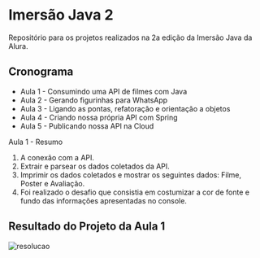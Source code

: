 # **Imersão Java 2**

Repositório para os projetos realizados na 2a edição da Imersão Java da Alura.

## Cronograma

- Aula 1 - Consumindo uma API de filmes com Java
- Aula 2 - Gerando figurinhas para WhatsApp
- Aula 3 - Ligando as pontas, refatoração e orientação a objetos
- Aula 4 - Criando nossa própria API com Spring
- Aula 5 - Publicando nossa API na Cloud

Aula 1 - Resumo

1. A conexão com a API.
2. Extrair e parsear os dados coletados da API.
3. Imprimir os dados coletados e mostrar os seguintes dados: Filme, Poster e Avaliação.
4. Foi realizado o desafio que consistia em costumizar a cor de fonte e fundo das informações apresentadas no console.

## Resultado do Projeto da Aula 1
![resolucao](https://user-images.githubusercontent.com/54068668/228349164-f06f5b1e-6b4f-4dfd-af6a-47da6ded95c9.png)
